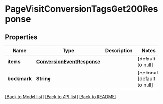 # PageVisitConversionTagsGet200Response

## Properties
Name | Type | Description | Notes
------------ | ------------- | ------------- | -------------
**items** | [**ConversionEventResponse**](ConversionEventResponse.md) |  | [default to null]
**bookmark** | **String** |  | [optional] [default to null]

[[Back to Model list]](../README.md#documentation-for-models) [[Back to API list]](../README.md#documentation-for-api-endpoints) [[Back to README]](../README.md)


